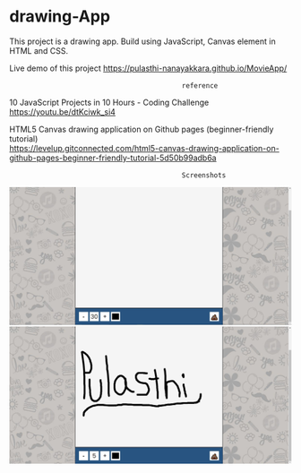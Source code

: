 # drawing-App
This project is a drawing app. Build using JavaScript, Canvas element in HTML and CSS.


Live demo of this project
https://pulasthi-nanayakkara.github.io/MovieApp/

                                               reference
10 JavaScript Projects in 10 Hours - Coding Challenge
https://youtu.be/dtKciwk_si4

HTML5 Canvas drawing application on Github pages (beginner-friendly tutorial)<br/>
https://levelup.gitconnected.com/html5-canvas-drawing-application-on-github-pages-beginner-friendly-tutorial-5d50b99adb6a


                                               Screenshots
                                               
 <img src="d.jpg">
 <img src="a2.jpg">
